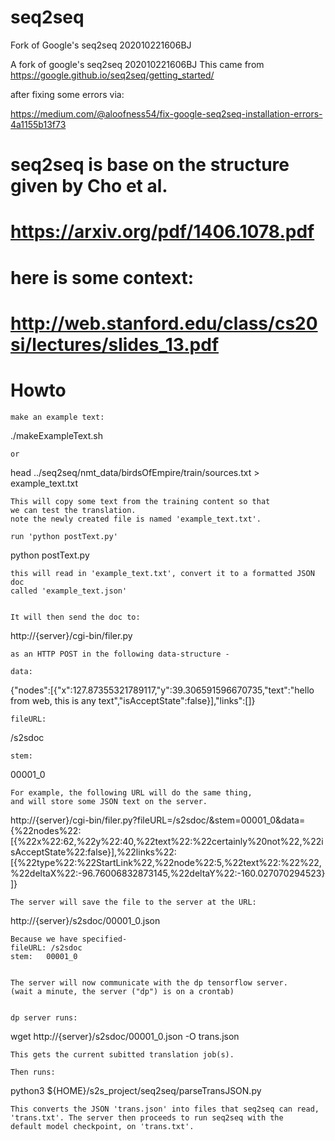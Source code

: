 # seq2seq
Fork of Google's seq2seq 202010221606BJ


  A fork of google's seq2seq 202010221606BJ
  This came from
https://google.github.io/seq2seq/getting_started/

  after fixing some errors via:

https://medium.com/@aloofness54/fix-google-seq2seq-installation-errors-4a1155b13f73



# seq2seq is base on the structure given by Cho et al.
# https://arxiv.org/pdf/1406.1078.pdf
# here is some context:
# http://web.stanford.edu/class/cs20si/lectures/slides_13.pdf



# Howto

	make an example text:

./makeExampleText.sh 

	or

head  ../seq2seq/nmt_data/birdsOfEmpire/train/sources.txt  > example_text.txt

	This will copy some text from the training content so that 
	we can test the translation.
	note the newly created file is named 'example_text.txt'.

	run 'python postText.py'

python postText.py

	this will read in 'example_text.txt', convert it to a formatted JSON doc 
	called 'example_text.json'


	It will then send the doc to:

http://{server}/cgi-bin/filer.py

	as an HTTP POST in the following data-structure -

	data:
{"nodes":[{"x":127.87355321789117,"y":39.306591596670735,"text":"hello from web, this is any text","isAcceptState":false}],"links":[]}

	fileURL:
/s2sdoc

	stem:
00001_0 


	For example, the following URL will do the same thing, 
	and will store some JSON text on the server. 

http://{server}/cgi-bin/filer.py?fileURL=/s2sdoc/&stem=00001_0&data={%22nodes%22:[{%22x%22:62,%22y%22:40,%22text%22:%22certainly%20not%22,%22isAcceptState%22:false}],%22links%22:[{%22type%22:%22StartLink%22,%22node%22:5,%22text%22:%22%22,%22deltaX%22:-96.76006832873145,%22deltaY%22:-160.027070294523}]}



	The server will save the file to the server at the URL:

http://{server}/s2sdoc/00001_0.json

	Because we have specified-
	fileURL: /s2sdoc
	stem:	00001_0 


	The server will now communicate with the dp tensorflow server.
	(wait a minute, the server ("dp") is on a crontab)


	dp server runs:

wget http://{server}/s2sdoc/00001_0.json -O trans.json

	This gets the current subitted translation job(s).

	Then runs:

python3  ${HOME}/s2s_project/seq2seq/parseTransJSON.py 

	This converts the JSON 'trans.json' into files that seq2seq can read, 
	'trans.txt'. The server then proceeds to run seq2seq with the 
	default model checkpoint, on 'trans.txt'.



